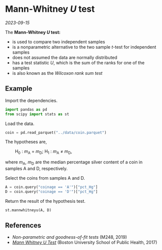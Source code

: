 
# Mann-Whitney *U* test

*2023-09-15*

The **Mann-Whitney *U* test:**

- is used to compare two independent samples
- is a nonparametric alternative to the two sample *t*-test for independent samples
- does not assumed the data are normally distributed
- has a test statistic *U*, which is the sum of the ranks for one of the samples
- is also known as the *Wilcoxon rank sum test*

## Example

Import the dependencies.

```python
import pandas as pd
from scipy import stats as st
```

Load the data.

```python
coin = pd.read_parquet("../data/coin.parquet")
```

The hypotheses are,

&ensp;&ensp;&ensp;&ensp;
H<sub>0</sub> : *m*<sub>A</sub> = *m*<sub>D</sub>;
H<sub>1</sub> : *m*<sub>A</sub> ≠ *m*<sub>D</sub>,

where *m*<sub>A</sub>, *m*<sub>D</sub> are the median percentage silver content of a coin in samples A and D, respectively.

Select the coins from samples A and D.

```python
A = coin.query("coinage == 'A'")["pct_Hg"]
D = coin.query("coinage == 'D'")["pct_Hg"]
```

Return the result of the hypothesis test.

```python
st.mannwhitneyu(A, D)
```

## References

- *Non-parametric and goodness-of-fit tests* (M248, 2019)
- *[Mann Whitney U Test](https://sphweb.bumc.bu.edu/otlt/mph-modules/bs/bs704_nonparametric/BS704_Nonparametric4.html#headingtaglink_1)* (Boston University School of Public Health, 2017)
